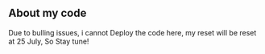 ## About my code
Due to bulling issues, i cannot Deploy the code here,
my reset will be reset at 25 July, So Stay tune!
